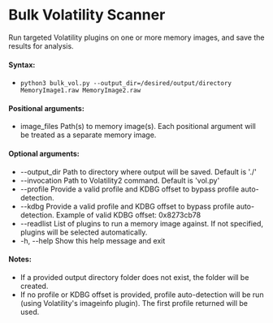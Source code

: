 Bulk Volatility Scanner
=======================

Run targeted Volatility plugins on one or more memory images, and save the results for analysis.

#### Syntax:
- `python3 bulk_vol.py --output_dir=/desired/output/directory MemoryImage1.raw MemoryImage2.raw`


#### Positional arguments:
-  image_files     Path(s) to memory image(s). Each positional argument will be treated as a separate memory image.


#### Optional arguments:
-  --output_dir    Path to directory where output will be saved. Default is './'
-  --invocation    Path to Volatility2 command. Default is 'vol.py'
-  --profile       Provide a valid profile and KDBG offset to bypass profile auto-detection.
-  --kdbg          Provide a valid profile and KDBG offset to bypass profile auto-detection. Example of valid KDBG offset: 0x8273cb78 
-  --readlist      List of plugins to run a memory image against. If not specified, plugins will be selected automatically.
-  -h, --help      Show this help message and exit


#### Notes:
- If a provided output directory folder does not exist, the folder will be created.
- If no profile or KDBG offset is provided, profile auto-detection will be run (using Volatility's imageinfo plugin). The first profile returned will be used.
